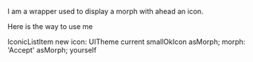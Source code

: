 I am a wrapper used to display a morph with ahead an icon.

Here is the way to use me

IconicListItem new
	icon: UITheme current smallOkIcon asMorph;
	morph: 'Accept' asMorph;
	yourself